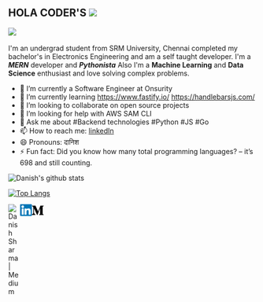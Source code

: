 ## HOLA CODER'S <img src="https://github.com/TheDudeThatCode/TheDudeThatCode/blob/master/Assets/Mario_Hello_Big.gif" width="30px"></h2>
<p align="centre"><img width=300px src="https://media.giphy.com/media/USV0ym3bVWQJJmNu3N/giphy.gif"></p>

I'm an undergrad student from SRM University, Chennai completed my bachelor's in Electronics Engineering and am a self taught developer. I'm a ***MERN*** developer and ***Pythonista*** Also I'm a **Machine Learning** and **Data Science** enthusiast and love solving complex problems.

- 🔭 I’m currently a Software Engineer at Onsurity
- 🌱 I’m currently learning https://www.fastify.io/ https://handlebarsjs.com/
- 👯 I’m looking to collaborate on open source projects
- 🤔 I’m looking for help with AWS SAM CLI
- 💬 Ask me about #Backend technologies #Python #JS #Go 
- 📫 How to reach me: [linkedIn](https://www.linkedin.com/in/danish-sharma-63623b14a/)
- 😄 Pronouns: दानिश
- ⚡ Fun fact: Did you know how many total programming languages? – it’s 698 and still counting.


![Danish's github stats](https://github-readme-stats.vercel.app/api?username=danish45007&show_icons=true&theme=radical)


[![Top Langs](https://github-readme-stats.vercel.app/api/top-langs/?username=danish45007&show_icons=true&theme=radical)](https://github.com/danish45007)

<a href="https://gitlab.com/danish45007">
    <img align="left" alt="Danish Sharma | Medium" width="24px" src="https://about.gitlab.com/images/press/logo/preview/gitlab-logo-white-stacked-preview.png" />
  </a>

<a href="https://www.linkedin.com/in/danish-sharma-63623b14a/">
    <img align="left" alt="Danish Sharma | Linkedin" width="24px" src="https://github.com/UtkarshChaurasia/UtkarshChaurasia/blob/master/Assets/Icons/Linkedin.svg" />
  </a>
  
<a href="https://medium.com/@danish45007">
    <img align="left" alt="Danish Sharma | Medium" width="24px" src="https://github.com/UtkarshChaurasia/UtkarshChaurasia/blob/master/Assets/Icons/medium.svg" />
</a>
  
